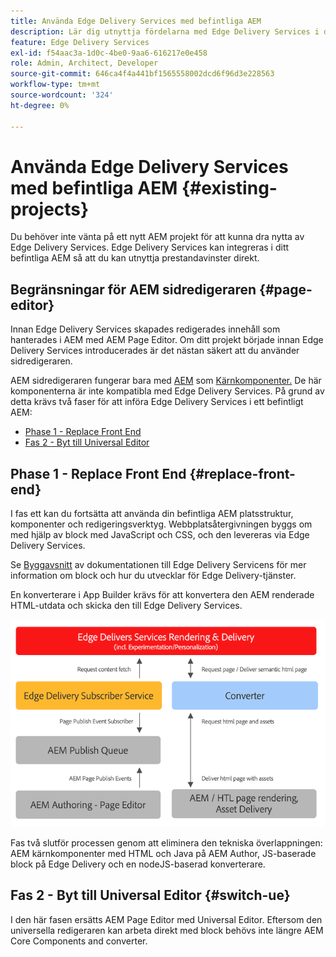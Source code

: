 ```yaml
---
title: Använda Edge Delivery Services med befintliga AEM
description: Lär dig utnyttja fördelarna med Edge Delivery Services i dina befintliga AEM projekt
feature: Edge Delivery Services
exl-id: f54aac3a-1d0c-4be0-9aa6-616217e0e458
role: Admin, Architect, Developer
source-git-commit: 646ca4f4a441bf1565558002dcd6f96d3e228563
workflow-type: tm+mt
source-wordcount: '324'
ht-degree: 0%

---
```



# Använda Edge Delivery Services med befintliga AEM {#existing-projects}

Du behöver inte vänta på ett nytt AEM projekt för att kunna dra nytta av Edge Delivery Services. Edge Delivery Services kan integreras i ditt befintliga AEM så att du kan utnyttja prestandavinster direkt.

## Begränsningar för AEM sidredigeraren {#page-editor}

Innan Edge Delivery Services skapades redigerades innehåll som hanterades i AEM med AEM Page Editor. Om ditt projekt började innan Edge Delivery Services introducerades är det nästan säkert att du använder sidredigeraren.

AEM sidredigeraren fungerar bara med [AEM](/help/implementing/developing/components/overview.md) som [Kärnkomponenter.](https://experienceleague.adobe.com/docs/experience-manager-core-components/using/introduction.html) De här komponenterna är inte kompatibla med Edge Delivery Services. På grund av detta krävs två faser för att införa Edge Delivery Services i ett befintligt AEM:

* [Phase 1 - Replace Front End](#replace-front-end)
* [Fas 2 - Byt till Universal Editor](#switch-ue)

## Phase 1 - Replace Front End {#replace-front-end}

I fas ett kan du fortsätta att använda din befintliga AEM platsstruktur, komponenter och redigeringsverktyg. Webbplatsåtergivningen byggs om med hjälp av block med JavaScript och CSS, och den levereras via Edge Delivery Services.

Se [Byggavsnitt](/help/edge/developer/block-collection.md) av dokumentationen till Edge Delivery Servicens för mer information om block och hur du utvecklar för Edge Delivery-tjänster.

En konverterare i App Builder krävs för att konvertera den AEM renderade HTML-utdata och skicka den till Edge Delivery Services.

![Innehållskonverteraren i publiceringsflödet](assets/content-converter.png)

Fas två slutför processen genom att eliminera den tekniska överlappningen: AEM kärnkomponenter med HTML och Java på AEM Author, JS-baserade block på Edge Delivery och en nodeJS-baserad konverterare.

## Fas 2 - Byt till Universal Editor {#switch-ue}

I den här fasen ersätts AEM Page Editor med Universal Editor. Eftersom den universella redigeraren kan arbeta direkt med block behövs inte längre AEM Core Components and converter.

